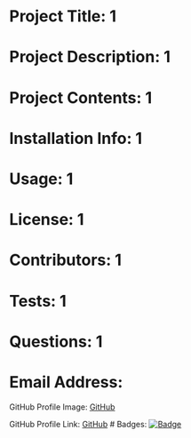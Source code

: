 # Project Title: 1 

# Project Description: 1 

# Project Contents: 1 

# Installation Info: 1 

# Usage: 1 

# License: 1 

# Contributors: 1 

# Tests: 1 

# Questions: 1 

# Email Address:  

GitHub Profile Image: [GitHub](https://github.com/hrempson.png) 

GitHub Profile Link: [GitHub](https://github.com/hrempson)
    # Badges: [![Badge](https://img.shields.io/github/followers/hrempson?color=blueviolet&label=Github%20Followers&style=plastic)]()